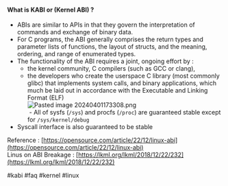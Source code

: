 #### What is KABI or (Kernel ABI) ?  
- ABIs are similar to APIs in that they govern the interpretation of commands and exchange of binary data.   
- For C programs, the ABI generally comprises the return types and parameter lists of functions, the layout of structs, and the meaning, ordering, and range of enumerated types.   
 - The functionality of the ABI requires a joint, ongoing effort by :   
	 - the kernel community, C compilers (such as GCC or clang),   
	 - the developers who create the userspace C library (most commonly glibc) that implements system calls, and binary applications, which much be laid out in accordance with the Executable and Linking Format (ELF)  
![Pasted image 20240401173308.png](./output/Assets/Pasted%20image%2020240401173308.png)  
 - All of sysfs (`/sys`) and procfs (`/proc`) are guaranteed stable except for `/sys/kernel/debug`  
 - Syscall interface is also guaranteed to be stable  
   
Reference : [https://opensource.com/article/22/12/linux-abi](https://opensource.com/article/22/12/linux-abi)  
Linus on ABI Breakage : [https://lkml.org/lkml/2018/12/22/232](https://lkml.org/lkml/2018/12/22/232)  
  
#kabi #faq #kernel #linux